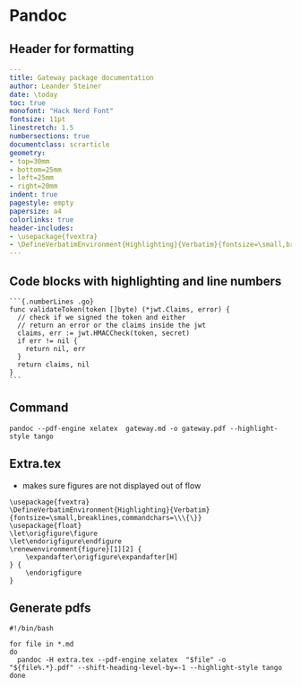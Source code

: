 # Pandoc

## Header for formatting

```yaml
---
title: Gateway package documentation
author: Leander Steiner
date: \today
toc: true
monofont: "Hack Nerd Font"
fontsize: 11pt
linestretch: 1.5
numbersections: true
documentclass: scrarticle
geometry:
- top=30mm
- bottom=25mm
- left=25mm
- right=20mm
indent: true
pagestyle: empty
papersize: a4
colorlinks: true
header-includes:
- \usepackage{fvextra}
- \DefineVerbatimEnvironment{Highlighting}{Verbatim}{fontsize=\small,breaklines,commandchars=\\\{\}}
---
```

## Code blocks with highlighting and line numbers

    ```{.numberLines .go}
    func validateToken(token []byte) (*jwt.Claims, error) {
      // check if we signed the token and either
      // return an error or the claims inside the jwt
      claims, err := jwt.HMACCheck(token, secret)
      if err != nil {
        return nil, err
      }
      return claims, nil
    }
    ```

## Command

```
pandoc --pdf-engine xelatex  gateway.md -o gateway.pdf --highlight-style tango
```

## Extra.tex

- makes sure figures are not displayed out of flow

```
\usepackage{fvextra}
\DefineVerbatimEnvironment{Highlighting}{Verbatim}{fontsize=\small,breaklines,commandchars=\\\{\}}
\usepackage{float}
\let\origfigure\figure
\let\endorigfigure\endfigure
\renewenvironment{figure}[1][2] {
    \expandafter\origfigure\expandafter[H]
} {
    \endorigfigure
}
```

## Generate pdfs

```
#!/bin/bash

for file in *.md
do
  pandoc -H extra.tex --pdf-engine xelatex  "$file" -o "${file%.*}.pdf" --shift-heading-level-by=-1 --highlight-style tango
done
```
